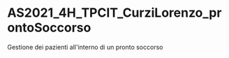 # AS2021_4H_TPCIT_CurziLorenzo_prontoSoccorso
Gestione dei pazienti all'interno di un pronto soccorso
